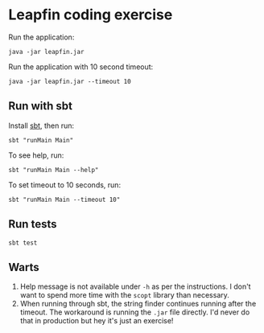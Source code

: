 # Leapfin coding exercise

Run the application:

    java -jar leapfin.jar

Run the application with 10 second timeout:

    java -jar leapfin.jar --timeout 10

## Run with sbt

Install [sbt](https://www.scala-sbt.org/), then run:

    sbt "runMain Main"

To see help, run:

    sbt "runMain Main --help"

To set timeout to 10 seconds, run:

    sbt "runMain Main --timeout 10"

## Run tests

    sbt test

## Warts

1. Help message is not available under `-h` as per the instructions. I don't
   want to spend more time with the `scopt` library than necessary.
2. When running through sbt, the string finder continues running after the
   timeout. The workaround is running the `.jar` file directly. I'd never do
   that in production but hey it's just an exercise!
